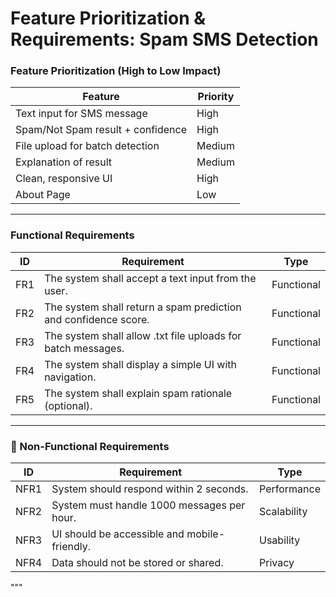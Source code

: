 # Feature Prioritization & Requirements: Spam SMS Detection

###  Feature Prioritization (High to Low Impact)

| Feature                            | Priority  |
|-----------------------------------|-----------|
| Text input for SMS message        | High      |
| Spam/Not Spam result + confidence | High      |
| File upload for batch detection   | Medium    |
| Explanation of result             | Medium    |
| Clean, responsive UI              | High      |
| About Page                        | Low       |

---

### Functional Requirements

| ID  | Requirement                                                      | Type        |
|-----|------------------------------------------------------------------|-------------|
| FR1 | The system shall accept a text input from the user.             | Functional  |
| FR2 | The system shall return a spam prediction and confidence score. | Functional  |
| FR3 | The system shall allow .txt file uploads for batch messages.    | Functional  |
| FR4 | The system shall display a simple UI with navigation.           | Functional  |
| FR5 | The system shall explain spam rationale (optional).             | Functional  |

---

### 🧱 Non-Functional Requirements

| ID   | Requirement                                  | Type           |
|------|----------------------------------------------|----------------|
| NFR1 | System should respond within 2 seconds.      | Performance    |
| NFR2 | System must handle 1000 messages per hour.   | Scalability    |
| NFR3 | UI should be accessible and mobile-friendly. | Usability      |
| NFR4 | Data should not be stored or shared.         | Privacy        |
"""
